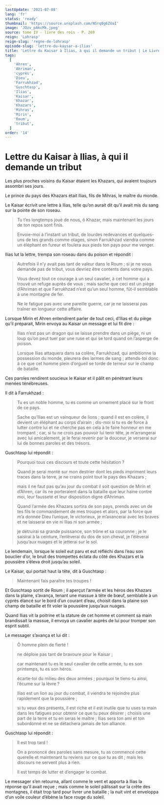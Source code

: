 ```yaml
---
lastUpdate: '2021-07-08'
lang: 'fr'
status: 'ready'
thumbnail: 'https://source.unsplash.com/NSrq0g6ZUaI'
image: 'JOzv_pAkcMk.jpeg'
source: tome IV - livre des rois - P. 269
reign: 'Lohrasp'
reign-slug: 'regne-de-lohrasp'
episode-slug: 'lettre-du-kaysar-a-ilias'
title: 'Lettre du Kaisar à Ilias, à qui il demande un tribut | Le Livre des Rois | Shâhnâmeh'
tags:
  [
    'Ahren',
    'Ahriman',
    'cyprès',
    'Dieu',
    'Farrukhzad',
    'Guschtasp',
    'Ilias',
    'Kaisar',
    'Khazar',
    'Khazars',
    'Mihras',
    'Mirin',
    'Roum',
    'tribut',
  ]
order: '14'
---
```


<!-- LTeX: language=fr -->

# Lettre du Kaisar à Ilias, à qui il demande un tribut

Les plus proches voisins du Kaisar étaient les Khazars, qui avaient toujours assombri ses jours.

Le prince du pays des Khazars était Ilias, fils de Mihras, le maître du monde.

Le Kaisar écrivit une lettre à Ilias, telle qu’on aurait dit qu’il avait mis du sang sur la pointe de son roseau.

> Tu t’es longtemps joué de nous, ô Khazar, mais maintenant les jours de ton repos sont finis.
>
> Envoie-moi à l’instant un tribut, de lourdes redevances et quelques-uns de tes grands comme otages, sinon Farrukhzad viendra comme un éléphant en fureur et foulera aux pieds ton pays pour me venger.

Ilias lut la lettre, trempa son roseau dans du poison et répondit :

> Autrefois il n’y avait pas tant de valeur dans le Roum ; si je ne vous demande pas de tribut, vous devriez être contents dans votre pays.
>
> Vous devez tout ce courage à un seul cavalier, à cet homme qui a trouvé un refuge auprès de vous ; mais sache que ceci est un piège d’Ahriman et que Farrukhzad n’est qu’un seul homme, fût-il semblable à une montagne de fer.
>
> Ne le fatigue pas avec une pareille guerre, car je ne laisserai pas traîner en longueur cette affaire.

Lorsque Mirin et Ahren entendirent parler de tout ceci, d’Ilias et du piège qu’il préparait, Mirin envoya au Kaisar un message et lui fit dire :

> Ilias n’est pas un dragon qui se laisse prendre dans un piège, ni un loup qu’on peut tuer par une ruse et qui se tord quand on l’asperge de poison.
>
> Lorsque Ilias attaquera dans sa colère, Farrukhzad, qui ambitionne la possession du monde, pleurera des larmes de sang ; attends-toi donc à ce que cet homme plein d’orgueil se torde de terreur sur le champ de bataille.

Ces paroles rendirent soucieux le Kaisar et il pâlit en pénétrant leurs menées ténébreuses.

Il dit à Farrukhzad :

> Tu es un noble homme, tu es comme un ornement placé sur le front de ce pays.
>
> Sache qu’Ilias est un vainqueur de lions ; quand il est en colère, il devient un éléphant au corps d’airain ; dis-moi si tu es de force à lutter contre lui et ne cherche pas en cela à te faire honneur en me trompant ; car, si tu ne crois pas pouvoir lui tenir tête, je m’arrangerai avec lui amicalement, je le ferai revenir par la douceur, je verserai sur lui de bonnes paroles et des trésors.

Guschtasp lui répondit :

> Pourquoi tous ces discours et toute cette hésitation ?
>
> Quand je serai monté sur mon destrier dont les pieds impriment leurs traces dans la terre, je ne crains point tout le pays des Khazars ;
>
> mais il ne faut pas qu’au jour du combat il soit question de Mirin et d’Ahren, car ils ne porteraient dans la bataille que leur haine contre moi, leur fausseté et leur disposition digne d’Ahriman.
>
> Quand l’armée des Khazars sortira de son pays, prends avec un de tes fils le commandement de mes troupes et alors, par la force que m’a donnée Dieu l’unique, le victorieux, je m’avancerai avec les braves et ne laisserai en vie ni Ilias ni son armée ;
>
> je détruirai sa grande puissance, son trône et sa couronne ; je le saisirai à la ceinture, l’enlèverai du dos de son cheval, je l’élèverai jusqu’aux nuages et le jetterai sur le sol.

Le lendemain, lorsque le soleil eut paru et eut réfléchi dans l’eau son bouclier d’or, le bruit des trompettes éclata du côté des Khazars et la poussière s’éleva droit jusqu’au soleil.

Le Kaisar, qui portait haut la tête, dit à Guschtasp :

> Maintenant fais paraître tes troupes !

Et Guschtasp sortit de Roum ; il aperçut l’armée et les héros des Khazars dans la plaine, s’avança, tenant une massue à tête de bœuf, semblable à un cyprès élancé sur le bord d’un courant d’eau, choisit dans la plaine son champ de bataille et fit voler la poussière jusqu’aux nuages.

Quand Ilias vit la poitrine et la stature de cet homme et comment sa main brandissait la massue, il envoya un cavalier auprès de lui pour tromper son esprit subtil.

Le messager s’avança et lui dit :

> Ô homme plein de fierté !
>
> ne déploie pas tant de bravoure pour le Kaisar ;
>
> car maintenant tu es le seul cavalier de cette armée, tu es son printemps, tu es son héros.
>
> écarte-toi du milieu des deux armées ; pourquoi te tiens-tu ainsi, l’écume sur la lèvre ?
>
> Ilias est un lion au jour du combat, il viendra te rejoindre plus rapidement que la poussière ;
>
> si tu veux des présents, il est riche et il est inutile que tu uses ta main dans les fatigues pour obtenir ce que tu peux désirer ; choisis une part de la terre et tu en seras le maître ; Ilias sera ton ami et ton subordonné et ne se détachera jamais de ton alliance.

Guschtasp lui répondit :

> Il est trop tard !
>
> On a prononcé des paroles sans mesure, tu as commencé cette querelle et maintenant tu reviens sur ce que tu as dit ; mais les discours ne servent plus à rien.
>
> Il est temps de lutter et d’engager le combat.

Le messager s’en retourna, allant comme le vent et apporta à Ilias la réponse qu’il avait reçue ; mais comme le soleil pâlissait sur la crête des montagnes, il était trop tard pour livrer une bataille ; la nuit vint et enveloppa d’un voile couleur d’ébène la face rouge du soleil.
